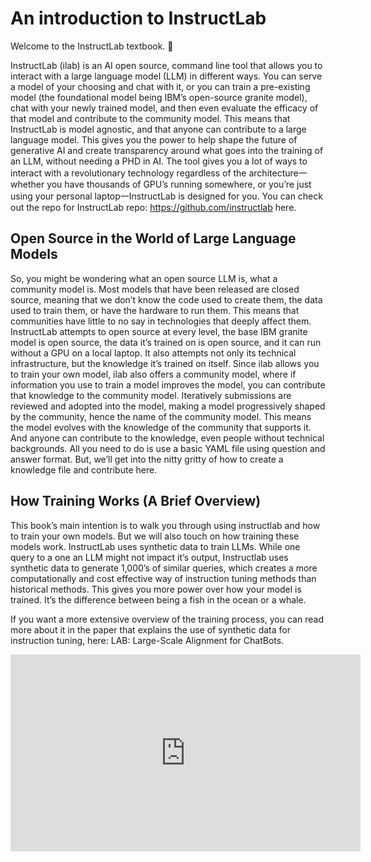 <!-- #region -->

# An introduction to InstructLab

Welcome to the InstructLab textbook. 🐶

 InstructLab (ilab) is an AI open source, command line tool that allows you to interact with a large language model (LLM) in different ways. You can serve a model of your choosing and chat with it, or you can train a pre-existing model (the foundational model being IBM’s open-source granite model), chat with your newly trained model, and then even evaluate the efficacy of that model and contribute to the community model. This means that InstructLab is model agnostic, and that anyone can contribute to a large language model. This gives you the power to help shape the future of generative AI and create transparency around what goes into the training of an LLM, without needing a PHD in AI. The tool gives you a lot of ways to interact with a revolutionary technology regardless of the architecture一 whether you have thousands of GPU’s running somewhere, or you’re just using your personal laptop一InstructLab is designed for you. You can check out the repo for InstructLab repo: https://github.com/instructlab here.

## Open Source in the World of Large Language Models

So, you might be wondering what an open source LLM is, what a community model is. Most models that have been released are closed source, meaning that we don’t know the code used to create them, the data used to train them, or have the hardware to run them. This means that communities have little to no say in technologies that deeply affect them. InstructLab attempts to open source at every level, the base IBM granite model is open source, the data it’s trained on is open source, and it can run without a GPU on a local laptop. It also attempts not only its technical infrastructure, but the knowledge it’s trained on itself. Since ilab allows you to train your own model, ilab also offers a community model, where if information you use to train a model improves the model, you can contribute that knowledge to the community model. Iteratively submissions are reviewed and adopted into the model, making a model progressively shaped by the community, hence the name of the community model. This means the model evolves with the knowledge of the community that supports it. And anyone can contribute to the knowledge, even people without technical backgrounds. All you need to do is use a basic YAML file using question and answer format. But, we’ll get into the nitty gritty of how to create a knowledge file and contribute here.

## How Training Works (A Brief Overview)

This book’s main intention is to walk you through using instructlab and how to train your own models. But we will also touch on how training these models work. InstructLab uses synthetic data to train LLMs. While one query to a one an LLM might not impact it’s output, Instructlab uses synthetic data to generate 1,000’s of similar queries, which creates a more computationally and cost effective way of instruction tuning methods than historical methods. This gives you more power over how your model is trained. It’s the difference between being a fish in the ocean or a whale. 

If you want a more extensive overview of the training process, you can read more about it in the paper that explains the use of synthetic data for instruction tuning, here: LAB: Large-Scale Alignment for ChatBots.


<iframe width="560" height="315"
src="https://www.youtube.com/watch?v=SkXgG6ksKTA" 
frameborder="0" 
allow="accelerometer; autoplay; encrypted-media; gyroscope; picture-in-picture" 
allowfullscreen></iframe>

<!-- #endregion -->
